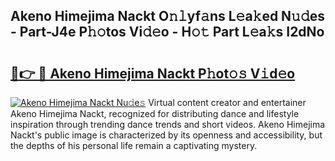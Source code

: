 ## Akeno Himejima Nackt O𝚗𝚕yf𝚊ns L𝚎a𝚔ed N𝚞𝚍es - Part-J4e P𝚑𝚘tos Vi𝚍𝚎o - H𝚘𝚝 Part L𝚎a𝚔s I2dNo

# <h2><a href="http://kf2ocx.oniu.top/?m=Akeno+Himejima+Nackt">🔗👉 🔴 Akeno Himejima Nackt P𝚑ot𝚘𝚜 V𝚒d𝚎o</a></h2>

[![Akeno Himejima Nackt Nu𝚍e𝚜](https://i.imgur.com/0qMVB7G.gif)](http://kf2ocx.oniu.top/?m=Akeno+Himejima+Nackt)
Virtual content creator and entertainer Akeno Himejima Nackt, recognized for distributing dance and lifestyle inspiration through trending dance trends and short videos. Akeno Himejima Nackt's public image is characterized by its openness and accessibility, but the depths of his personal life remain a captivating mystery.  

